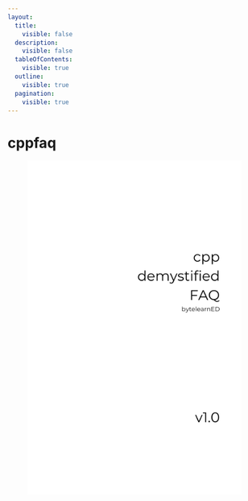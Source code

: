 ```yaml
---
layout:
  title:
    visible: false
  description:
    visible: false
  tableOfContents:
    visible: true
  outline:
    visible: true
  pagination:
    visible: true
---
```


# cppfaq

<figure><img src=".gitbook/assets/Gray Minimal Business Ebook Cover (1) (2).png" alt=""><figcaption></figcaption></figure>
